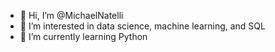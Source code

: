 - 👋 Hi, I’m @MichaelNatelli
- 👀 I’m interested in data science, machine learning, and SQL
- 🌱 I’m currently learning Python


<!---
MichaelNatelli/MichaelNatelli is a ✨ special ✨ repository because its `README.md` (this file) appears on your GitHub profile.
You can click the Preview link to take a look at your changes.
--->
